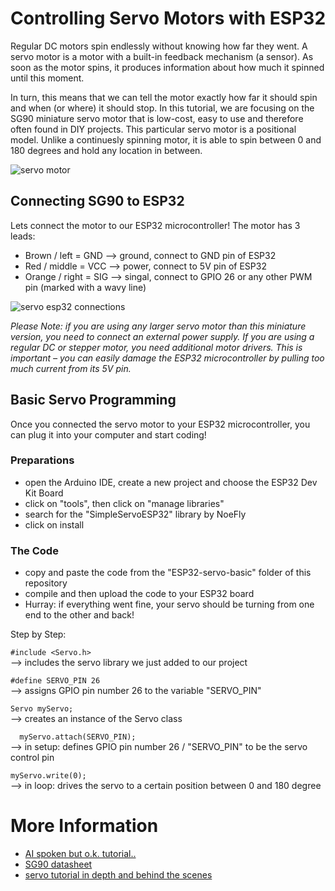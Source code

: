 # Controlling Servo Motors with ESP32

Regular DC motors spin endlessly without knowing how far they went. A servo motor is a motor with a built-in feedback mechanism (a sensor). As soon as the motor spins, it produces information about how much it spinned until this moment. 

In turn, this means that we can tell the motor exactly how far it should spin and when (or where) it should stop. In this tutorial, we are focusing on the SG90 miniature servo motor that is low-cost, easy to use and therefore often found in DIY projects. This particular servo motor is a positional model. Unlike a continuesly spinning motor, it is able to spin between 0 and 180 degrees and hold any location in between.

![servo motor](https://gndtovcc.home.blog/wp-content/uploads/2020/04/giphy.gif?w=480)

## Connecting SG90 to ESP32

Lets connect the motor to our ESP32 microcontroller! The motor has 3 leads:
- Brown / left = GND --> ground, connect to GND pin of ESP32
- Red / middle = VCC --> power, connect to 5V pin of ESP32 
- Orange / right = SIG --> singal, connect to GPIO 26 or any other PWM pin (marked with a wavy line)

![servo esp32 connections](https://esp32io.com/images/tutorial/esp32-servo-motor-wiring-diagram.jpg)

*Please Note: if you are using any larger servo motor than this miniature version, you need to connect an external power supply. If you are using a regular DC or stepper motor, you need additional motor drivers. This is important – you can easily damage the ESP32 microcontroller by pulling too much current from its 5V pin.*

## Basic Servo Programming

Once you connected the servo motor to your ESP32 microcontroller, you can plug it into your computer and start coding!

### Preparations

- open the Arduino IDE, create a new project and choose the ESP32 Dev Kit Board
- click on "tools", then click on "manage libraries"
- search for the "SimpleServoESP32" library by NoeFly 
- click on install

### The Code

- copy and paste the code from the "ESP32-servo-basic" folder of this repository
- compile and then upload the code to your ESP32 board
- Hurray: if everything went fine, your servo should be turning from one end to the other and back!

Step by Step:

`#include <Servo.h>` <br>
--> includes the servo library we just added to our project

`#define SERVO_PIN 26`<br>
--> assigns GPIO pin number 26 to the variable "SERVO_PIN"

`Servo myServo;`<br>
--> creates an instance of the Servo class

`  myServo.attach(SERVO_PIN);`<br>
--> in setup: defines GPIO pin number 26 / "SERVO_PIN" to be the servo control pin

`myServo.write(0);`<br>
--> in loop: drives the servo to a certain position between 0 and 180 degree


# More Information

- [AI spoken but o.k. tutorial..](https://www.youtube.com/watch?v=EMPaeDU4pdk)
- [SG90 datasheet](https://www.friendlywire.com/projects/ne555-servo-safe/SG90-datasheet.pdf)
- [servo tutorial in depth and behind the scenes](https://www.youtube.com/watch?v=7A_2UcvgcF0)
